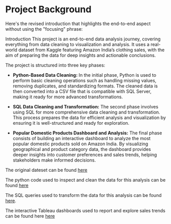 # Project Background

Here's the revised introduction that highlights the end-to-end aspect without using the "focusing" phrase:

Introduction
This project is an end-to-end data analysis journey, covering everything from data cleaning to visualization and analysis. It uses a real-world dataset from Kaggle featuring Amazon India’s clothing sales, with the aim of preparing the data for deep insights and actionable conclusions.

The project is structured into three key phases:

- **Python-Based Data Cleaning:**
In the initial phase, Python is used to perform basic cleaning operations such as handling missing values, removing duplicates, and standardizing formats. The cleaned data is then converted into a CSV file that is compatible with SQL Server, making it ready for more advanced transformations.

- **SQL Data Cleaning and Transformation:**
The second phase involves using SQL for more comprehensive data cleaning and transformation. This process prepares the data for efficient analysis and visualization by ensuring it is well-structured and ready for exploration.

- **Popular Domestic Products Dashboard and Analysis:**
The final phase consists of building an interactive dashboard to analyze the most popular domestic products sold on Amazon India. By visualizing geographical and product category data, the dashboard provides deeper insights into customer preferences and sales trends, helping stakeholders make informed decisions.


The original dateset can be found [here](https://github.com/SichengShenPersonal/e_commerce_project/tree/main/raw_data)

The python code used to inspect and clean the data for this analysis can be found [here](https://github.com/SichengShenPersonal/e_commerce_project/blob/main/python_code/e-commerce%20data%20cleaning.ipynb)

The SQL queries used to transform the data for this analysis can be found [here](https://github.com/SichengShenPersonal/e_commerce_project/tree/main/sql_queries).

The interactive Tableau dashboards used to report and explore sales trends can be found here [here](https://public.tableau.com/shared/QP7TFBBN9?:display_count=n&:origin=viz_share_link)
